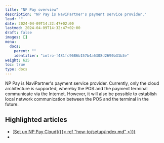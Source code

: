 ```yaml
---
title: "NP Pay overview"
description: "NP Pay is NaviPartner's payment service provider."
lead: ""
date: 2024-04-09T14:32:47+02:00
lastmod: 2024-04-09T14:32:47+02:00
draft: false
images: []
menu:
  docs:
    parent: ""
    identifier: "intro-f481fc9686b157b4a6308d2690b31b3e"
weight: 625
toc: true
type: docs
---
```


NP Pay is NaviPartner's payment service provider. Currently, only the cloud architecture is supported, whereby the POS and the payment terminal communicate via the Internet. However, it will also be possible to establish local network communication between the POS and the terminal in the future. 

## Highlighted articles

- [<ins>Set up NP Pay Cloud<ins>]({{< ref "how-to/setup/index.md" >}})
- 